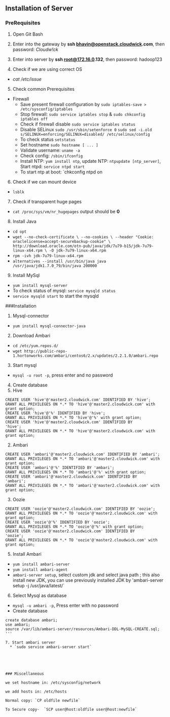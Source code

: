 ## Installation of Server

### PreRequisites

1. Open Git Bash

2. Enter into the gateway by __ssh bhavin@openstack.cloudwick.com__, then password: _Cloudw!ck_

3. Enter into server by __ssh root@172.16.0.132__, then password: hadoop123

4. Check if we are using correct OS
  * _cat /etc/issue_

5. Check common Prerequisites
  * Firewall
    * Save present firewall configuration by `sudo iptables-save > /etc/sysconfig/iptables`
    * Stop firewall: `sudo service iptables stop` & `sudo chkconfig iptables off`
    * Check if firewall disable `sudo service iptables status`
    * Disable SELinux `sudo /usr/sbin/setenforce 0`
      `sudo sed -i.old s/SELINUX=enforcing/SELINUX=disabled/ /etc/selinux/config`
    * To check status `setstatus`
    * Set hostname `sudo hostname [ ... ]`
    * Validate username: `uname -a`
    * Check config: `/sbin/ifconfig`
    * Install NTP: `yum install ntp`, update NTP: `ntpupdate [ntp_server]`, Start ntpd: `service ntpd start`
    * To start ntp at boot: `chkconfig ntpd on  

6. Check if we can mount device
  * `lsblk`

7. Check if transparent huge pages
  * `cat /proc/sys/vm/nr_hugepages` output should be __0__

8. Install Java
  * `cd opt`
  * `wget --no-check-certificate \
     --no-cookies \
     --header "Cookie: oraclelicense=accept-securebackup-cookie" \
     http://download.oracle.com/otn-pub/java/jdk/7u79-b15/jdk-7u79-linux-x64.rpm \
     -O jdk-7u79-linux-x64.rpm`
  * `rpm -ivh jdk-7u79-linux-x64.rpm`
  * `alternatives --install /usr/bin/java java /usr/java/jdk1.7.0_79/bin/java 200000`

9. Install MySql
  * `yum install mysql-server`
  *  To check status of mysql: `service mysqld status`
  * `service mysqld start` to start the mysqld

###Installation

1. Mysql-connector
  * `yum install mysql-connector-java`

2. Download Ambari
  * `cd /etc/yum.repos.d/`
  * `wget http://public-repo-1.hortonworks.com/ambari/centos6/2.x/updates/2.2.1.0/ambari.repo`

3. Start mysql
  * `mysql -u root -p`, press enter and no password

4. Create database
  1. Hive
```mysql
CREATE USER 'hive'@'master2.cloudwick.com' IDENTIFIED BY 'hive';
GRANT ALL PRIVILEGES ON *.* TO 'hive'@'master2.cloudwick.com' with grant option;
CREATE USER 'hive'@'%' IDENTIFIED BY 'hive';
GRANT ALL PRIVILEGES ON *.* TO 'hive'@'%' with grant option;
CREATE USER 'hive'@'master2.cloudwick.com' IDENTIFIED BY
'hive';
GRANT ALL PRIVILEGES ON *.* TO 'hive'@'master2.cloudwick.com' with grant option; 
```

  2. Ambari
```mysql
CREATE USER 'ambari'@'master2.cloudwick.com' IDENTIFIED BY 'ambari';
GRANT ALL PRIVILEGES ON *.* TO 'ambari'@'master2.cloudwick.com' with grant option;
CREATE USER 'ambari'@'%' IDENTIFIED BY 'ambari';
GRANT ALL PRIVILEGES ON *.* TO 'ambari'@'%' with grant option;
CREATE USER 'ambari'@'master2.cloudwick.com' IDENTIFIED BY
'ambari';
GRANT ALL PRIVILEGES ON *.* TO 'ambari'@'master2.cloudwick.com' with grant option; 
```

  3. Oozie
```mysql
CREATE USER 'oozie'@'master2.cloudwick.com' IDENTIFIED BY 'oozie';
GRANT ALL PRIVILEGES ON *.* TO 'oozie'@'master2.cloudwick.com' with grant option;
CREATE USER 'oozie'@'%' IDENTIFIED BY 'oozie';
GRANT ALL PRIVILEGES ON *.* TO 'oozie'@'%' with grant option;
CREATE USER 'oozie'@'master2.cloudwick.com' IDENTIFIED BY
'oozie';
GRANT ALL PRIVILEGES ON *.* TO 'oozie'@'master2.cloudwick.com' with grant option;
```

5. Install Ambari 
  * `yum install ambari-server`
  * `yum install ambari-agent`
  * `ambari-server setup`, select custom jdk and select java path ; this also install new JDK, you can use previously installed JDK by
	'ambari-server setup -j /usr/java/latest/`

6. Select Mysql as database
  * `mysql -u ambari -p`, Press enter with no password
  * Create database
```mysql
create database ambari;
use ambari;
source /var/lib/ambari-server/resources/Ambari-DDL-MySQL-CREATE.sql;
'''

7. Start ambari server
  * `sudo service ambari-server start`





### Miscellaneous

we set hostname in: /etc/sysconfig/network

we add hosts in: /etc/hosts

Normal copy: `CP oldfile newfile`

To Secure copy-  `SCP user@host:oldfile user@host:newfile`
